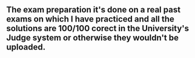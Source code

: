 ## The exam preparation it's done on a real past exams on which I have practiced and all the solutions are 100/100 corect in the University's Judge system or otherwise they wouldn't be uploaded.
